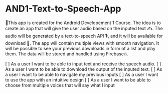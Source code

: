 # AND1-Text-to-Speech-App
🤖This app is created for the Android Developement 1 Course.
The idea is to create an app that will give the user audio based on the inputed text ✍. The audio will be generated by a text-to-speech API 🎙, and it will be available for download 🔽. The app will contain multiple views with smooth navigation. It will be possible to see your previous downloads in form of a list and play them. The data will be stored and handled using Firebase🔥.

[ ] As a user I want to be able to input text and receive the speech audio.
[ ] As a user I want to be able to download the output of the inputed text.
[ ] As a user I want to be able to navigate my previous inputs
[ ] As a user I want to use the app with an intuitive design
[ ] As a user I want to be able to choose from multiple voices that will say what I input

